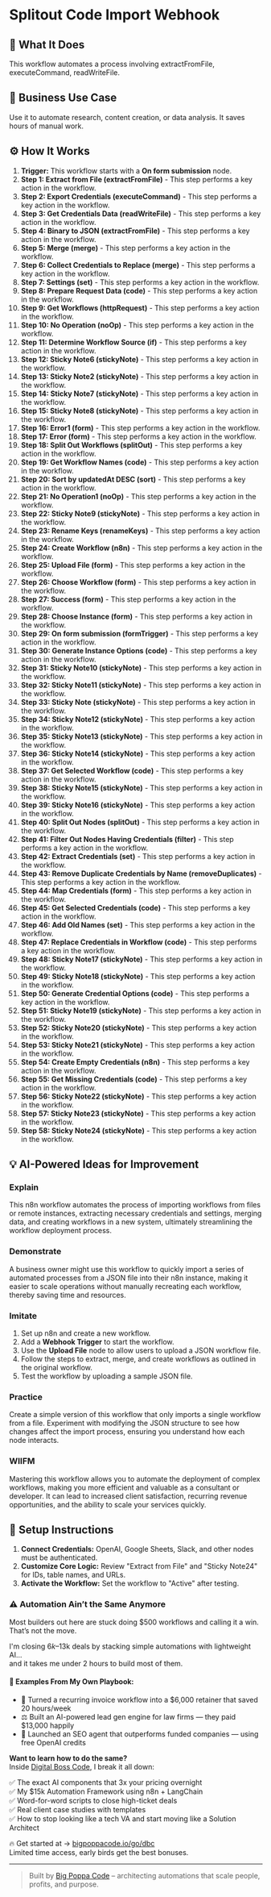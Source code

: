 # Splitout Code Import Webhook

## 🚀 What It Does
This workflow automates a process involving extractFromFile, executeCommand, readWriteFile.

## 💼 Business Use Case
Use it to automate research, content creation, or data analysis. It saves hours of manual work.

## ⚙️ How It Works
1.  **Trigger:** This workflow starts with a **On form submission** node.
2. **Step 1: Extract from File (extractFromFile)** - This step performs a key action in the workflow.
3. **Step 2: Export Credentials (executeCommand)** - This step performs a key action in the workflow.
4. **Step 3: Get Credentials Data (readWriteFile)** - This step performs a key action in the workflow.
5. **Step 4: Binary to JSON (extractFromFile)** - This step performs a key action in the workflow.
6. **Step 5: Merge (merge)** - This step performs a key action in the workflow.
7. **Step 6: Collect Credentials to Replace (merge)** - This step performs a key action in the workflow.
8. **Step 7: Settings (set)** - This step performs a key action in the workflow.
9. **Step 8: Prepare Request Data (code)** - This step performs a key action in the workflow.
10. **Step 9: Get Workflows (httpRequest)** - This step performs a key action in the workflow.
11. **Step 10: No Operation (noOp)** - This step performs a key action in the workflow.
12. **Step 11: Determine Workflow Source (if)** - This step performs a key action in the workflow.
13. **Step 12: Sticky Note6 (stickyNote)** - This step performs a key action in the workflow.
14. **Step 13: Sticky Note2 (stickyNote)** - This step performs a key action in the workflow.
15. **Step 14: Sticky Note7 (stickyNote)** - This step performs a key action in the workflow.
16. **Step 15: Sticky Note8 (stickyNote)** - This step performs a key action in the workflow.
17. **Step 16: Error1 (form)** - This step performs a key action in the workflow.
18. **Step 17: Error (form)** - This step performs a key action in the workflow.
19. **Step 18: Split Out Workflows (splitOut)** - This step performs a key action in the workflow.
20. **Step 19: Get Workflow Names (code)** - This step performs a key action in the workflow.
21. **Step 20: Sort by updatedAt DESC (sort)** - This step performs a key action in the workflow.
22. **Step 21: No Operation1 (noOp)** - This step performs a key action in the workflow.
23. **Step 22: Sticky Note9 (stickyNote)** - This step performs a key action in the workflow.
24. **Step 23: Rename Keys (renameKeys)** - This step performs a key action in the workflow.
25. **Step 24: Create Workflow (n8n)** - This step performs a key action in the workflow.
26. **Step 25: Upload File (form)** - This step performs a key action in the workflow.
27. **Step 26: Choose Workflow (form)** - This step performs a key action in the workflow.
28. **Step 27: Success (form)** - This step performs a key action in the workflow.
29. **Step 28: Choose Instance (form)** - This step performs a key action in the workflow.
30. **Step 29: On form submission (formTrigger)** - This step performs a key action in the workflow.
31. **Step 30: Generate Instance Options (code)** - This step performs a key action in the workflow.
32. **Step 31: Sticky Note10 (stickyNote)** - This step performs a key action in the workflow.
33. **Step 32: Sticky Note11 (stickyNote)** - This step performs a key action in the workflow.
34. **Step 33: Sticky Note (stickyNote)** - This step performs a key action in the workflow.
35. **Step 34: Sticky Note12 (stickyNote)** - This step performs a key action in the workflow.
36. **Step 35: Sticky Note13 (stickyNote)** - This step performs a key action in the workflow.
37. **Step 36: Sticky Note14 (stickyNote)** - This step performs a key action in the workflow.
38. **Step 37: Get Selected Workflow (code)** - This step performs a key action in the workflow.
39. **Step 38: Sticky Note15 (stickyNote)** - This step performs a key action in the workflow.
40. **Step 39: Sticky Note16 (stickyNote)** - This step performs a key action in the workflow.
41. **Step 40: Split Out Nodes (splitOut)** - This step performs a key action in the workflow.
42. **Step 41: Filter Out Nodes Having Credentials (filter)** - This step performs a key action in the workflow.
43. **Step 42: Extract Credentials (set)** - This step performs a key action in the workflow.
44. **Step 43: Remove Duplicate Credentials by Name (removeDuplicates)** - This step performs a key action in the workflow.
45. **Step 44: Map Credentials (form)** - This step performs a key action in the workflow.
46. **Step 45: Get Selected Credentials (code)** - This step performs a key action in the workflow.
47. **Step 46: Add Old Names (set)** - This step performs a key action in the workflow.
48. **Step 47: Replace Credentials in Workflow (code)** - This step performs a key action in the workflow.
49. **Step 48: Sticky Note17 (stickyNote)** - This step performs a key action in the workflow.
50. **Step 49: Sticky Note18 (stickyNote)** - This step performs a key action in the workflow.
51. **Step 50: Generate Credential Options (code)** - This step performs a key action in the workflow.
52. **Step 51: Sticky Note19 (stickyNote)** - This step performs a key action in the workflow.
53. **Step 52: Sticky Note20 (stickyNote)** - This step performs a key action in the workflow.
54. **Step 53: Sticky Note21 (stickyNote)** - This step performs a key action in the workflow.
55. **Step 54: Create Empty Credentials (n8n)** - This step performs a key action in the workflow.
56. **Step 55: Get Missing Credentials (code)** - This step performs a key action in the workflow.
57. **Step 56: Sticky Note22 (stickyNote)** - This step performs a key action in the workflow.
58. **Step 57: Sticky Note23 (stickyNote)** - This step performs a key action in the workflow.
59. **Step 58: Sticky Note24 (stickyNote)** - This step performs a key action in the workflow.

## 💡 AI-Powered Ideas for Improvement
### Explain
This n8n workflow automates the process of importing workflows from files or remote instances, extracting necessary credentials and settings, merging data, and creating workflows in a new system, ultimately streamlining the workflow deployment process.

### Demonstrate
A business owner might use this workflow to quickly import a series of automated processes from a JSON file into their n8n instance, making it easier to scale operations without manually recreating each workflow, thereby saving time and resources.

### Imitate
1. Set up n8n and create a new workflow.
2. Add a **Webhook Trigger** to start the workflow.
3. Use the **Upload File** node to allow users to upload a JSON workflow file.
4. Follow the steps to extract, merge, and create workflows as outlined in the original workflow.
5. Test the workflow by uploading a sample JSON file.

### Practice
Create a simple version of this workflow that only imports a single workflow from a file. Experiment with modifying the JSON structure to see how changes affect the import process, ensuring you understand how each node interacts.

### WIIFM
Mastering this workflow allows you to automate the deployment of complex workflows, making you more efficient and valuable as a consultant or developer. It can lead to increased client satisfaction, recurring revenue opportunities, and the ability to scale your services quickly.

## 🔧 Setup Instructions
1. **Connect Credentials:** OpenAI, Google Sheets, Slack, and other nodes must be authenticated.
2. **Customize Core Logic:** Review "Extract from File" and "Sticky Note24" for IDs, table names, and URLs.
3. **Activate the Workflow:** Set the workflow to "Active" after testing.

### ⚠️ Automation Ain’t the Same Anymore

Most builders out here are stuck doing $500 workflows and calling it a win.  
That’s not the move.  

I'm closing $6k–$13k deals by stacking simple automations with lightweight AI...  
and it takes me under 2 hours to build most of them.

#### 🧠 Examples From My Own Playbook:
- 🔁 Turned a recurring invoice workflow into a $6,000 retainer that saved 20 hours/week  
- ⚖️ Built an AI-powered lead gen engine for law firms — they paid $13,000 happily  
- 🚀 Launched an SEO agent that outperforms funded companies — using free OpenAI credits  

**Want to learn how to do the same?**  
Inside [Digital Boss Code](https://bigpoppacode.io/go/dbc), I break it all down:

✅ The exact AI components that 3x your pricing overnight  
✅ My $15k Automation Framework using n8n + LangChain  
✅ Word-for-word scripts to close high-ticket deals  
✅ Real client case studies with templates  
✅ How to stop looking like a tech VA and start moving like a Solution Architect  

🔥 Get started at → [bigpoppacode.io/go/dbc](https://bigpoppacode.io/go/dbc)  
Limited time access, early birds get the best bonuses.

---
> Built by [Big Poppa Code](https://bigpoppacode.io) – architecting automations that scale people, profits, and purpose.

